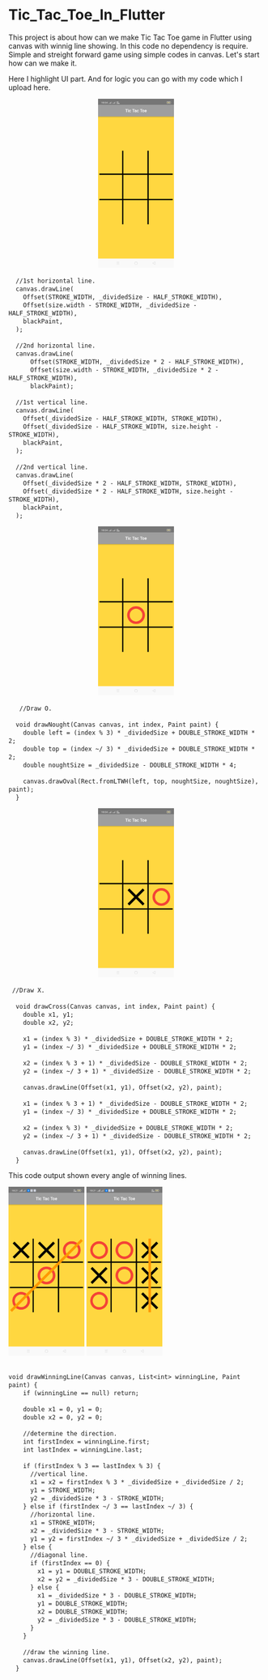 # Tic_Tac_Toe_In_Flutter

  This project is about how can we make Tic Tac Toe game in Flutter using canvas with winnig line showing. 
  In this code no dependency is require. Simple and streight forward game using simple codes in canvas. Let's start how can we make it.
  
  Here I highlight UI part. And for logic you can go with my code which I upload here.
  
 <p align="center">
  <img src="board.png" width="150"> </p>
  
  
  
  ```
    //1st horizontal line.
    canvas.drawLine(
      Offset(STROKE_WIDTH, _dividedSize - HALF_STROKE_WIDTH),
      Offset(size.width - STROKE_WIDTH, _dividedSize - HALF_STROKE_WIDTH),
      blackPaint,
    );

    //2nd horizontal line.
    canvas.drawLine(
        Offset(STROKE_WIDTH, _dividedSize * 2 - HALF_STROKE_WIDTH),
        Offset(size.width - STROKE_WIDTH, _dividedSize * 2 - HALF_STROKE_WIDTH),
        blackPaint);

    //1st vertical line.
    canvas.drawLine(
      Offset(_dividedSize - HALF_STROKE_WIDTH, STROKE_WIDTH),
      Offset(_dividedSize - HALF_STROKE_WIDTH, size.height - STROKE_WIDTH),
      blackPaint,
    );

    //2nd vertical line.
    canvas.drawLine(
      Offset(_dividedSize * 2 - HALF_STROKE_WIDTH, STROKE_WIDTH),
      Offset(_dividedSize * 2 - HALF_STROKE_WIDTH, size.height - STROKE_WIDTH),
      blackPaint,
    );

```
<p align="center">
  <img src="drawO.png" width="150"> </p>
 

```
   //Draw O.

  void drawNought(Canvas canvas, int index, Paint paint) {
    double left = (index % 3) * _dividedSize + DOUBLE_STROKE_WIDTH * 2;
    double top = (index ~/ 3) * _dividedSize + DOUBLE_STROKE_WIDTH * 2;
    double noughtSize = _dividedSize - DOUBLE_STROKE_WIDTH * 4;

    canvas.drawOval(Rect.fromLTWH(left, top, noughtSize, noughtSize), paint);
  }

```

<p align="center">
  <img src="drawX.png" width="150"> </p>
 
 
```
 //Draw X.

  void drawCross(Canvas canvas, int index, Paint paint) {
    double x1, y1;
    double x2, y2;

    x1 = (index % 3) * _dividedSize + DOUBLE_STROKE_WIDTH * 2;
    y1 = (index ~/ 3) * _dividedSize + DOUBLE_STROKE_WIDTH * 2;

    x2 = (index % 3 + 1) * _dividedSize - DOUBLE_STROKE_WIDTH * 2;
    y2 = (index ~/ 3 + 1) * _dividedSize - DOUBLE_STROKE_WIDTH * 2;

    canvas.drawLine(Offset(x1, y1), Offset(x2, y2), paint);

    x1 = (index % 3 + 1) * _dividedSize - DOUBLE_STROKE_WIDTH * 2;
    y1 = (index ~/ 3) * _dividedSize + DOUBLE_STROKE_WIDTH * 2;

    x2 = (index % 3) * _dividedSize + DOUBLE_STROKE_WIDTH * 2;
    y2 = (index ~/ 3 + 1) * _dividedSize - DOUBLE_STROKE_WIDTH * 2;

    canvas.drawLine(Offset(x1, y1), Offset(x2, y2), paint);
  }

```
This code output shown every angle of winning lines.

  <img src="slantwin.png" width="150">   <img src="verticalwin.png" width="150"> 
 

```

void drawWinningLine(Canvas canvas, List<int> winningLine, Paint paint) {
    if (winningLine == null) return;

    double x1 = 0, y1 = 0;
    double x2 = 0, y2 = 0;

    //determine the direction.
    int firstIndex = winningLine.first;
    int lastIndex = winningLine.last;

    if (firstIndex % 3 == lastIndex % 3) {
      //vertical line.
      x1 = x2 = firstIndex % 3 * _dividedSize + _dividedSize / 2;
      y1 = STROKE_WIDTH;
      y2 = _dividedSize * 3 - STROKE_WIDTH;
    } else if (firstIndex ~/ 3 == lastIndex ~/ 3) {
      //horizontal line.
      x1 = STROKE_WIDTH;
      x2 = _dividedSize * 3 - STROKE_WIDTH;
      y1 = y2 = firstIndex ~/ 3 * _dividedSize + _dividedSize / 2;
    } else {
      //diagonal line.
      if (firstIndex == 0) {
        x1 = y1 = DOUBLE_STROKE_WIDTH;
        x2 = y2 = _dividedSize * 3 - DOUBLE_STROKE_WIDTH;
      } else {
        x1 = _dividedSize * 3 - DOUBLE_STROKE_WIDTH;
        y1 = DOUBLE_STROKE_WIDTH;
        x2 = DOUBLE_STROKE_WIDTH;
        y2 = _dividedSize * 3 - DOUBLE_STROKE_WIDTH;
      }
    }

    //draw the winning line.
    canvas.drawLine(Offset(x1, y1), Offset(x2, y2), paint);
  }
  ```

